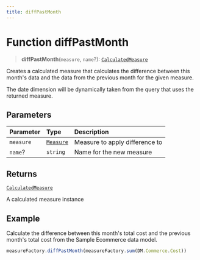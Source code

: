 ```yaml
---
title: diffPastMonth
---
```


# Function diffPastMonth

> **diffPastMonth**(`measure`, `name`?): [`CalculatedMeasure`](../../../interfaces/interface.CalculatedMeasure.md)

Creates a calculated measure that calculates the difference between this month's data
and the data from the previous month for the given measure.

The date dimension will be dynamically taken from the query that uses the returned measure.

## Parameters

| Parameter | Type | Description |
| :------ | :------ | :------ |
| `measure` | [`Measure`](../../../interfaces/interface.Measure.md) | Measure to apply difference to |
| `name`? | `string` | Name for the new measure |

## Returns

[`CalculatedMeasure`](../../../interfaces/interface.CalculatedMeasure.md)

A calculated measure instance

## Example

Calculate the difference between this month's total cost and the previous month's total cost from
the Sample Ecommerce data model.
```ts
measureFactory.diffPastMonth(measureFactory.sum(DM.Commerce.Cost))
```
